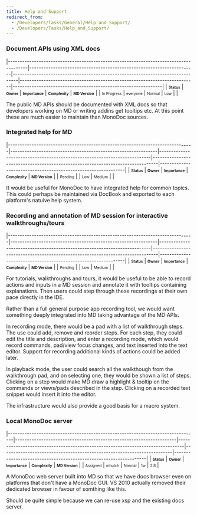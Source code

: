 ```yaml
---
title: Help and Support
redirect_from:
  - /Developers/Tasks/General/Help_and_Support/
  - /Developers/Tasks/Help_and_Support/
---
```


### Document APIs using XML docs

<span> </span>

<span id="_task_a_General.Help.ApiDocs"></span><span> </span>

|--------------------------------------------------------------------------------------|----------------------------------------------------------------------|--------------------------------------------------------------------------------|--------------------------------------------------------------------------|---------------------------------------------------------------|
| **<span style="font-size: x-small;">Status</span>**                                  | **<span style="font-size: x-small;">Owner</span>**                   | **<span style="font-size: x-small;">Importance</span>**                        | **<span style="font-size: x-small;">Complexity</span>**                  | **<span style="font-size: x-small;">MD Version</span>**       |
| <span class="task-status-In Progress" style="font-size: x-small;">In Progress</span> | <span class="task-owner" style="font-size: x-small;">everyone</span> | <span class="task-importance-Normal" style="font-size: x-small;">Normal</span> | <span class="task-complexity-Low" style="font-size: x-small;">Low</span> | <span class="task-target" style="font-size: x-small;"></span> |

The public MD APIs should be documented with XML docs so that developers working on MD or writing addins get tooltips etc. At this point these are much easier to maintain than MonoDoc sources.

### Integrated help for MD

<span> </span>

<span id="_task_a_General.Help.IntegratedHelp"></span><span> </span>

|------------------------------------------------------------------------------|--------------------------------------------------------------|--------------------------------------------------------------------------|--------------------------------------------------------------------------------|---------------------------------------------------------------|
| **<span style="font-size: x-small;">Status</span>**                          | **<span style="font-size: x-small;">Owner</span>**           | **<span style="font-size: x-small;">Importance</span>**                  | **<span style="font-size: x-small;">Complexity</span>**                        | **<span style="font-size: x-small;">MD Version</span>**       |
| <span class="task-status-Pending" style="font-size: x-small;">Pending</span> | <span class="task-owner" style="font-size: x-small;"></span> | <span class="task-importance-Low" style="font-size: x-small;">Low</span> | <span class="task-complexity-Medium" style="font-size: x-small;">Medium</span> | <span class="task-target" style="font-size: x-small;"></span> |

It would be useful for MonoDoc to have integrated help for common topics. This could perhaps be maintained via DocBook and exported to each platform's natuive help system.

### Recording and annotation of MD session for interactive walkthroughs/tours

<span> </span>

<span id="_task_a_General.Help.TourRecording"></span><span> </span>

|------------------------------------------------------------------------------|--------------------------------------------------------------|--------------------------------------------------------------------------|--------------------------------------------------------------------------------|---------------------------------------------------------------|
| **<span style="font-size: x-small;">Status</span>**                          | **<span style="font-size: x-small;">Owner</span>**           | **<span style="font-size: x-small;">Importance</span>**                  | **<span style="font-size: x-small;">Complexity</span>**                        | **<span style="font-size: x-small;">MD Version</span>**       |
| <span class="task-status-Pending" style="font-size: x-small;">Pending</span> | <span class="task-owner" style="font-size: x-small;"></span> | <span class="task-importance-Low" style="font-size: x-small;">Low</span> | <span class="task-complexity-Medium" style="font-size: x-small;">Medium</span> | <span class="task-target" style="font-size: x-small;"></span> |

For tutorials, walkthroughs and tours, it would be useful to be able to record actions and inputs in a MD session and annotate it with tooltips containing explanations. Then users could step through these recordings at their own pace directly in the IDE.

Rather than a full general purpose app recording tool, we would want something deeply integrated into MD taking advantage of the MD APIs.

In recording mode, there would be a pad with a list of walkthrough steps. The use could add, remove and reorder steps. For each step, they could edit the title and description, and enter a recording mode, which would record commands, pad/view focus changes, and text inserted into the text editor. Support for recording additional kinds of actions could be added later.

In playback mode, the user could search all the walkthough from the walkthrough pad, and on selecting one, they would be shown a list of steps. Clicking on a step would make MD draw a highlight & tooltip on the commands or views/pads described in the step. Clicking on a recorded text snippet would insert it into the editor.

The infrastructure would also provide a good basis for a macro system.

### Local MonoDoc server

<span> </span>

<span id="_task_a_General.Help.LocalMonoDocServer"></span><span> </span>

|--------------------------------------------------------------------------------|--------------------------------------------------------------------|--------------------------------------------------------------------------------|------------------------------------------------------------------------|------------------------------------------------------------------|
| **<span style="font-size: x-small;">Status</span>**                            | **<span style="font-size: x-small;">Owner</span>**                 | **<span style="font-size: x-small;">Importance</span>**                        | **<span style="font-size: x-small;">Complexity</span>**                | **<span style="font-size: x-small;">MD Version</span>**          |
| <span class="task-status-Assigned" style="font-size: x-small;">Assigned</span> | <span class="task-owner" style="font-size: x-small;">mhutch</span> | <span class="task-importance-Normal" style="font-size: x-small;">Normal</span> | <span class="task-complexity-1w" style="font-size: x-small;">1w</span> | <span class="task-target" style="font-size: x-small;">2.8</span> |

A MonoDoc web server built into MD so that we have docs browser even on platforms that don't have a MonoDoc GUI. VS 2010 actually removed their dedicated browser in favour of somthing like this.

Should be quite simple because we can re-use xsp and the existing docs server.


